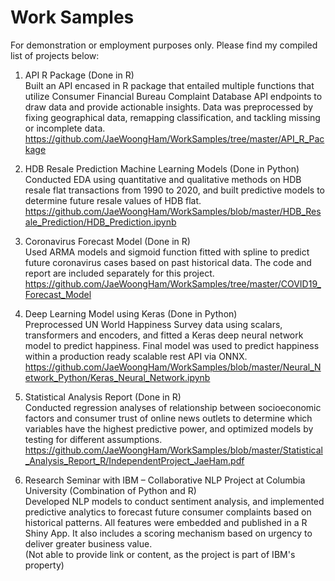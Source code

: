 # Work Samples
For demonstration or employment purposes only. Please find my compiled list of projects below:

1) API R Package (Done in R) <br />
Built an API encased in R package that entailed multiple functions that utilize Consumer Financial Bureau Complaint Database API endpoints to draw data and provide actionable insights. Data was preprocessed by fixing geographical data, remapping classification, and tackling missing or incomplete data. <br />
https://github.com/JaeWoongHam/WorkSamples/tree/master/API_R_Package

2) HDB Resale Prediction Machine Learning Models (Done in Python) <br />
Conducted EDA using quantitative and qualitative methods on HDB resale flat transactions from 1990 to 2020, and built predictive models to determine future resale values of HDB flat. <br />
https://github.com/JaeWoongHam/WorkSamples/blob/master/HDB_Resale_Prediction/HDB_Prediction.ipynb

3) Coronavirus Forecast Model (Done in R) <br />
Used ARMA models and sigmoid function fitted with spline to predict future coronavirus cases based on past historical data. The code and report are included separately for this project. <br />
https://github.com/JaeWoongHam/WorkSamples/tree/master/COVID19_Forecast_Model

4) Deep Learning Model using Keras (Done in Python) <br />
Preprocessed UN World Happiness Survey data using scalars, transformers and encoders, and fitted a Keras deep neural network model to predict happiness. Final model was used to predict happiness within a production ready scalable rest API via ONNX. <br />
https://github.com/JaeWoongHam/WorkSamples/blob/master/Neural_Network_Python/Keras_Neural_Network.ipynb

5) Statistical Analysis Report (Done in R) <br />
Conducted regression analyses of relationship between socioeconomic factors and consumer trust of online news outlets to determine which variables have the highest predictive power, and optimized models by testing for different assumptions. <br />
https://github.com/JaeWoongHam/WorkSamples/blob/master/Statistical_Analysis_Report_R/IndependentProject_JaeHam.pdf

6) Research Seminar with IBM – Collaborative NLP Project at Columbia University (Combination of Python and R) <br />
Developed NLP models to conduct sentiment analysis, and implemented predictive analytics to forecast future consumer complaints based on historical patterns. All features were embedded and published in a R Shiny App. It also includes a scoring mechanism based on urgency to deliver greater business value. <br />
(Not able to provide link or content, as the project is part of IBM's property)
